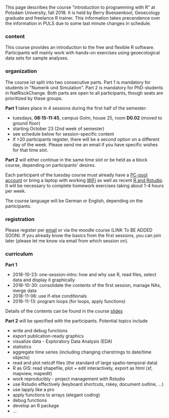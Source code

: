 This page describes the course "introduction to programming with R" at Potsdam University, fall 2018. 
It is held by Berry Boessenkool, Geoecology graduate and freelance R trainer.
This information takes precendence over the information in PULS due to some last minute changes in schedule.

### content

This course provides an introduction to the free and flexible R software. 
Participants will mainly work with hands-on exercises using geoecological data sets for sample analyses. 


### organization

The course ist split into two consecutive parts.
Part 1 is mandatory for students in "Numerik und Simulation".
Part 2 is mandatory for PhD-students in NatRisckChange.
Both parts are open to all participants, though seats are prioritized by these groups.

**Part 1** takes place in 4 sessions during the first half of the semester:

* tuesdays, **08:15-11:45**, campus Golm, house 25, room **D0.02** (moved to ground floor)
* starting October 23 (2nd week of semester)
* see schedule below for session-specific content
* if >20 participants register, there will be a second option on a different day of the week. Please send me an email if you have specific wishes for that time slot.

**Part 2** will either continue in the same time slot or be held as a block course, depending on participants' desires.

Each participant of the tuesday course must already have a 
[PC-pool account](https://www.chem.uni-potsdam.de/groups/pools/Studierende/studierende.html) 
or bring a laptop with working [WiFi](http://www.zeik.uni-potsdam.de/wlan.html) as well as 
recent [R and Rstudio](https://github.com/brry/course#install). 
It will be necessary to complete homework exercises taking about 1-4 hours per week. 

The course language will be German or English, depending on the participants.


### registration 
Please register per [email](mailto:berry-b@gmx.de) or via the 
moodle course (LINK To BE ADDED SOON).
If you already know the basics from the first sessions, you can join later 
(please let me know via email from which session on).

### curriculum
**Part 1**

- 2018-10-23: one-session-intro: how and why use R, read files, select data and display it graphically
- 2018-10-30: consolidate the contents of the first session, manage NAs, merge data
- 2018-11-06: use if-else conditionals
- 2018-11-13: program loops (for loops, apply functions)

Details of the contents can be found in the course [slides](https://github.com/brry/course#slides)

**Part 2** will be specified with the participants. Potential topics include

- write and debug functions
- export publication-ready graphics
- visualize data - Exploratory Data Analysis (EDA)
- statistics
- aggregate time series (including changing charstrings to date/time objects)
- read and plot netcdf files (the standard of large spatio-temporal data)
- R as GIS: read shapefile, plot + edit interactively, export as html (sf, mapview, mapedit)
- work reproducibly - project management with Rstudio
- use Rstudio effectively (keyboard shortcuts, rskey, document outline, ...)
- use lapply like a pro
- apply functions to arrays (elegant coding)
- debug functions
- develop an R package
- ... 
